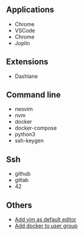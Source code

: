 ## Applications

* Chrome
* VSCode
* Chrome
* Joplin

## Extensions
* Dashlane

## Command line

* neovim
* nvm
* docker
* docker-compose
* python3
* ssh-keygen 

## Ssh

* github
* gitlab
* 42

## Others

* [Add vim as default editor](https://unix.stackexchange.com/a/73486)
* [Add docker to user group](https://docs.docker.com/engine/install/linux-postinstall/)
